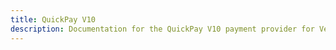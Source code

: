 ```yaml
---
title: QuickPay V10
description: Documentation for the QuickPay V10 payment provider for Vendr, the eCommerce solution for Umbraco v8+
---
```


<work-in-progress />